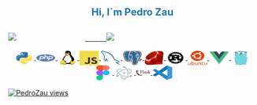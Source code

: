 
<h1 align="center" style="font-size:20px; text-align:center; color:rgb(29, 119, 172);"> Hi, I´m Pedro Zau </h1>
 
  <br>
  

 <div>
  <a href="https://github.com/pedrozau">
  <img style="margin-right:10em;" height="180em" src="https://github-readme-stats.vercel.app/api?username=pedrozau&show_icons=true&theme=dark&include_all_commits=true&count_private=true"/> 
    &nbsp;  &nbsp;   &nbsp; &nbsp; &nbsp;
  <img height="180em" src="https://github-readme-stats.vercel.app/api/top-langs/?username=pedrozau&layout=compact&langs_count=7&theme=dark"/>
</div>
<div align="center" style="display: inline_bloc;"><br>
  <img align="center" alt="python" height="30" width="40" src="https://raw.githubusercontent.com/devicons/devicon/1119b9f84c0290e0f0b38982099a2bd027a48bf1/icons/python/python-original.svg">
  <img align="center" alt="python" height="30" width="40" src="https://raw.githubusercontent.com/devicons/devicon/1119b9f84c0290e0f0b38982099a2bd027a48bf1/icons/php/php-plain.svg">
  <img align="center" alt="python" height="30" width="40" src="https://raw.githubusercontent.com/devicons/devicon/1119b9f84c0290e0f0b38982099a2bd027a48bf1/icons/linux/linux-original.svg">
  <img align="center" alt="python" height="30" width="40" src="https://raw.githubusercontent.com/devicons/devicon/1119b9f84c0290e0f0b38982099a2bd027a48bf1/icons/javascript/javascript-original.svg">
  <img align="center" alt="python" height="30" width="40" src="https://raw.githubusercontent.com/devicons/devicon/1119b9f84c0290e0f0b38982099a2bd027a48bf1/icons/mysql/mysql-original.svg">
  <img align="center" alt="python" height="30" width="40" src="https://raw.githubusercontent.com/devicons/devicon/1119b9f84c0290e0f0b38982099a2bd027a48bf1/icons/postgresql/postgresql-original.svg">
  <img align="center" alt="python" height="30" width="40" src="https://raw.githubusercontent.com/devicons/devicon/1119b9f84c0290e0f0b38982099a2bd027a48bf1/icons/ruby/ruby-original.svg">
  <img align="center" alt="python" height="30" width="40" src="https://raw.githubusercontent.com/devicons/devicon/1119b9f84c0290e0f0b38982099a2bd027a48bf1/icons/rust/rust-plain.svg">
  <img align="center" alt="python" height="30" width="40" src="https://raw.githubusercontent.com/devicons/devicon/1119b9f84c0290e0f0b38982099a2bd027a48bf1/icons/ubuntu/ubuntu-plain-wordmark.svg">
  <img align="center" alt="python" height="30" width="40" src="https://raw.githubusercontent.com/devicons/devicon/1119b9f84c0290e0f0b38982099a2bd027a48bf1/icons/vuejs/vuejs-original.svg">
  <img align="center" alt="python" height="30" width="40" src="https://raw.githubusercontent.com/devicons/devicon/1119b9f84c0290e0f0b38982099a2bd027a48bf1/icons/go/go-original.svg">
  <img align="center" alt="python" height="30" width="40" src="https://raw.githubusercontent.com/devicons/devicon/1119b9f84c0290e0f0b38982099a2bd027a48bf1/icons/figma/figma-original.svg">
  <img align="center" alt="python" height="30" width="40" src="https://raw.githubusercontent.com/devicons/devicon/1119b9f84c0290e0f0b38982099a2bd027a48bf1/icons/electron/electron-original.svg">
  <img align="center" alt="flask"  height="30" widht="40" src="https://raw.githubusercontent.com/devicons/devicon/1119b9f84c0290e0f0b38982099a2bd027a48bf1/icons/flask/flask-original-wordmark.svg">
  <img align="center" alt="python" height="30" width="40" src="https://raw.githubusercontent.com/devicons/devicon/1119b9f84c0290e0f0b38982099a2bd027a48bf1/icons/vscode/vscode-original.svg">
  
</div>
  
  <br>
  
 

<img src="https://komarev.com/ghpvc/?username=pedrozau&color=red" alt="PedroZau views" />
